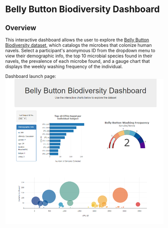 # Belly Button Biodiversity Dashboard
## Overview
This interactive dashboard allows the user to explore the [Belly Button Biodiversity dataset](http://robdunnlab.com/projects/belly-button-biodiversity/), which catalogs the microbes that colonize human navels. Select a participant's anonymous ID from the dropdown menu to view their demographic info, the top 10 microbial species found in their navels, the prevalence of each microbe found, and a gauge chart that displays the weekly washing frequency of the individual.

Dashboard launch page:
![](Dashboard_Screenshot.png)
